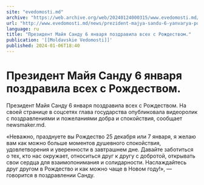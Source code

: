 ```yaml
---
site: "evedomosti.md"
archive: "https://web.archive.org/web/20240124000315/www.evedomosti.md/news/prezident-majya-sandu-6-yanvarya-pozdravila-vseh-s-rozhdestv"
url: "http://www.evedomosti.md/news/prezident-majya-sandu-6-yanvarya-pozdravila-vseh-s-rozhdestv"
language: ru
title: "Президент Майя Санду 6 января поздравила всех с Рождеством."
publication: '[[Moldavskie Vedomosti]]'
published: 2024-01-06T18:40
---
```


# Президент Майя Санду 6 января поздравила всех с Рождеством.

Президент Майя Санду 6 января поздравила всех с Рождеством. На своей странице в соцсетях глава государства опубликовала видеоролик с поздравлениями и пожеланиями добра и спокойствия, сообщает newsmaker.md.

«Неважно, празднуете вы Рождество 25 декабря или 7 января, я желаю вам как можно больше моментов душевного спокойствия, удовлетворения и уверенности в завтрашнем дне. Давайте заботиться о тех, кто нас окружает, относиться друг к другу с добротой, открывать свои сердца для взаимопонимания и солидарности. Наслаждайтесь друг другом в Рождество и как можно чаще в Новом году!», — говорится в поздравлении Санду.